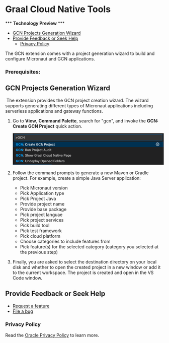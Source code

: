 # Graal Cloud Native Tools
*** **Technology Preview** ***
<!-- vscode-markdown-toc -->

* [GCN Projects Generation Wizard](#gcn-projects-generation-wizard)
* [Provide Feedback or Seek Help](#provide-feedback-or-seek-help)
    * [Privacy Policy](#privacy-policy)

<!-- vscode-markdown-toc-config
	numbering=false
	autoSave=true
	/vscode-markdown-toc-config -->
<!-- /vscode-markdown-toc -->


The GCN extension comes with a project generation wizard to build and configure Micronaut and GCN applications.

### <a name='prerequisites:'></a>Prerequisites:

## <a name='gcn-projects-generation-wizard'></a>GCN Projects Generation Wizard 
​
The extension provides the GCN project creation wizard. The wizard supports generating different types of Micronaut applications including serverless applications and gateway functions.

1. Go to **View**, **Command Palette**, search for "gcn", and invoke the **GCN: Create GCN Project** quick action.

    ![gcn-vscode-actions.png](images/gcn-vscode-actions.png)

2. Follow the command prompts to generate a new Maven or Gradle project. For example, create a simple Java Server application:
    - Pick Micronaut version
    - Pick Application type
    - Pick Project Java
    - Provide project name
    - Provide base package
    - Pick project languae
    - Pick project services
    - Pick build tool
    - Pick test framework
    - Pick cloud platform
    - Choose categories to include features from
    - Pick feature(s) for the selected category (category you selected at the previous step)

3. Finally, you are asked to select the destination directory on your local disk and whether to open the created project in a new window or add it to the current workspace. The project is created and open in the VS Code window.


## <a name='provide-feedback-or-seek-help'></a>Provide Feedback or Seek Help

* [Request a feature](https://github.com/graalvm/vscode-extensions/issues/new?labels=enhancement)
* [File a bug](https://github.com/graalvm/vscode-extensions/issues/new?labels=bug)

### <a name='privacy-policy'></a>Privacy Policy

Read the [Oracle Privacy Policy](https://www.oracle.com/legal/privacy/privacy-policy.html) to learn more.